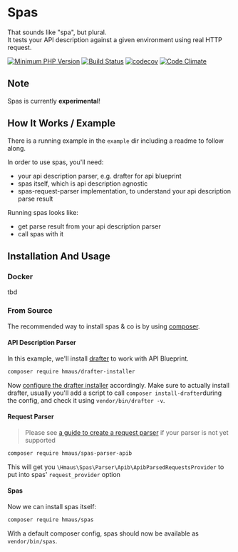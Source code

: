 # Spas
That sounds like "spa", but plural.  
It tests your API description against a given environment using real HTTP request.

[![Minimum PHP Version](https://img.shields.io/badge/php-%3E%3D%207.0-8892BF.svg)](https://php.net/)
[![Build Status](https://travis-ci.org/hendrikmaus/spas.svg?branch=master)](https://travis-ci.org/hendrikmaus/spas)
[![codecov](https://codecov.io/gh/hendrikmaus/spas/branch/master/graph/badge.svg)](https://codecov.io/gh/hendrikmaus/spas)
[![Code Climate](https://codeclimate.com/github/hendrikmaus/spas/badges/gpa.svg)](https://codeclimate.com/github/hendrikmaus/spas)

## Note
Spas is currently **experimental**!

## How It Works / Example
There is a running example in the `example` dir including a readme to follow along.

In order to use spas, you'll need:
- your api description parser, e.g. drafter for api blueprint
- spas itself, which is api description agnostic
- spas-request-parser implementation, to understand your api description parse result

Running spas looks like:
- get parse result from your api description parser
- call spas with it

## Installation And Usage

### Docker
tbd

### From Source
The recommended way to install spas & co is by using [composer](https://getcomposer.org).

#### API Description Parser
In this example, we'll install [drafter](https://github.com/apiaryio/drafter) to work with API Blueprint.

```bash
composer require hmaus/drafter-installer
```

Now [configure the drafter installer](https://github.com/hendrikmaus/drafter-installer) accordingly.
Make sure to actually install drafter, usually you'll add a script to call
`composer install-drafter`during the config, and check it using `vendor/bin/drafter -v`.  

#### Request Parser
> Please see [a guide to create a request parser](https://github.com/hendrikmaus/spas-parser) if your parser
> is not yet supported

```bash
composer require hmaus/spas-parser-apib
```

This will get you `\Hmaus\Spas\Parser\Apib\ApibParsedRequestsProvider` to put into spas' `request_provider` option

#### Spas
Now we can install spas itself:

```bash
composer require hmaus/spas
```

With a default composer config, spas should now be available as `vendor/bin/spas`.
